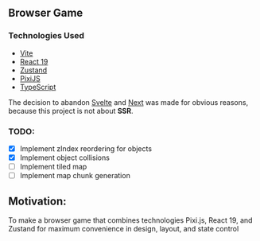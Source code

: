 ## Browser Game

### Technologies Used

- [Vite](https://vitejs.dev)
- [React 19](https://reactjs.org)
- [Zustand](https://github.com/pmndrs/zustand)
- [PixiJS](https://pixijs.com)
- [TypeScript](https://www.typescriptlang.org)

The decision to abandon [Svelte](https://svelte.dev) and [Next](https://nextjs.org) was made for obvious reasons, because this project is not about **SSR**.

### TODO:

- [x] Implement zIndex reordering for objects
- [x] Implement object collisions
- [ ] Implement tiled map
- [ ] Implement map chunk generation

## Motivation:

To make a browser game that combines technologies Pixi.js, React 19, and Zustand for maximum convenience in design, layout, and state control
